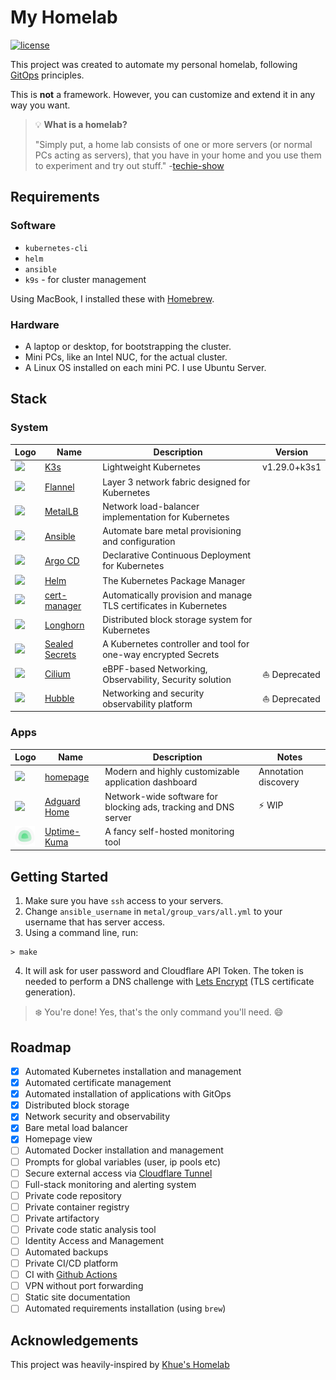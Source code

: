 # My Homelab

[![license](https://img.shields.io/github/license/khuedoan/homelab?style=flat-square&logo=gnu&logoColor=white)](https://www.gnu.org/licenses/gpl-3.0.html)

This project was created to automate my personal homelab, following [GitOps](https://codefresh.io/learn/gitops/) principles.

This is **not** a framework. However, you can customize and extend it in any way you want.

> :bulb: **What is a homelab?**
>
> "Simply put, a home lab consists of one or more servers (or normal PCs acting as servers), that you have in your home and you use them to experiment and try out stuff." -[techie-show](https://techie-show.com/home-lab-guide-basics/)

## Requirements

### Software

- `kubernetes-cli`
- `helm`
- `ansible`
- `k9s` - for cluster management

Using MacBook, I installed these with [Homebrew](https://brew.sh/).

### Hardware

- A laptop or desktop, for bootstrapping the cluster.
- Mini PCs, like an Intel NUC, for the actual cluster.
- A Linux OS installed on each mini PC. I use Ubuntu Server.

## Stack

### System

<table>
    <thead>
        <th>Logo</th>
        <th>Name</th>
        <th>Description</th>
        <th>Version</th>
    </thead>
    <tbody>
        <tr>
            <td><img width="32" src="https://avatars.githubusercontent.com/u/49319725"></td>
            <td><a href="https://k3s.io/">K3s</a></td>
            <td>Lightweight Kubernetes</td>
            <td>v1.29.0+k3s1</td>
        </tr>
        <tr>
            <td><img width="32" src="https://avatars.githubusercontent.com/u/78555908"></td>
            <td><a href="https://github.com/flannel-io/flannel">Flannel</a></td>
            <td>Layer 3 network fabric designed for Kubernetes</td>
            <td></td>
        </tr>
        <tr>
            <td><img width="32" src="https://avatars.githubusercontent.com/u/60239468"></td>
            <td><a href="https://metallb.universe.tf/">MetalLB</a></td>
            <td>Network load-balancer implementation for Kubernetes</td>
            <td></td>
        </tr>              
        <tr>
            <td><img width="32" src="https://avatars.githubusercontent.com/u/1507452"></td>
            <td><a href="https://www.ansible.com">Ansible</a></td>
            <td>Automate bare metal provisioning and configuration</td>
            <td></td>
        </tr>
        <tr>
            <td><img width="32" src="https://avatars.githubusercontent.com/u/30269780"></td>
            <td><a href="https://argo-cd.readthedocs.io/">Argo CD</a></td>
            <td>Declarative Continuous Deployment for Kubernetes</td>
            <td></td>
        </tr>
        <tr>
            <td><img width="32" src="https://avatars.githubusercontent.com/u/15859888"></td>
            <td><a href="https://helm.sh">Helm</a></td>
            <td>The Kubernetes Package Manager</td>
            <td></td>
        </tr>
        <tr>
            <td><img width="32" src="https://avatars.githubusercontent.com/u/39950598"></td>
            <td><a href="https://cert-manager.io">cert-manager</a></td>
            <td>Automatically provision and manage TLS certificates in Kubernetes</td>
            <td></td>
        </tr>        
        <tr>
            <td><img width="32" src="https://avatars.githubusercontent.com/u/51335366"></td>
            <td><a href="https://longhorn.io">Longhorn</a></td>
            <td>Distributed block storage system for Kubernetes</td>
            <td></td>
        </tr>
        <tr>
            <td><img width="32" src="https://avatars.githubusercontent.com/u/34656521"></td>
            <td><a href="https://sealed-secrets.netlify.app/">Sealed Secrets</a></td>
            <td>A Kubernetes controller and tool for one-way encrypted Secrets</td>
            <td></td>
        </tr>
        <tr>
            <td><img width="32" src="https://avatars.githubusercontent.com/u/21054566"></td>
            <td><a href="https://cilium.io">Cilium</a></td>
            <td>eBPF-based Networking, Observability, Security solution</td>
            <td>&#9973; Deprecated</td>
        </tr>
        <tr>
            <td><img width="32" src="https://avatars.githubusercontent.com/u/21054566"></td>
            <td><a href="https://github.com/cilium/hubble">Hubble</a></td>
            <td>Networking and security observability platform</td>
            <td>&#9973; Deprecated</td>
        </tr>
    </tbody>
</table>

### Apps

<table>
    <thead>
        <th>Logo</th>
        <th>Name</th>
        <th>Description</th>
        <th>Notes</th>
    </thead>
    <tbody>
        <tr>
            <td><img width="32" src="https://avatars.githubusercontent.com/u/122929872"></td>
            <td><a href="https://gethomepage.dev">homepage</a></td>
            <td>Modern and highly customizable application dashboard</td>
            <td>Annotation discovery</td>
        </tr>
        <tr>
            <td><img width="32" src="https://avatars.githubusercontent.com/u/8361145"></td>
            <td><a href="https://adguard.com/adguard-home.html">Adguard Home</a></td>
            <td>Network-wide software for blocking ads, tracking and DNS server</td>
            <td> &#9889; WIP</td>
        </tr>
        <tr>
            <td><img width="32" src="https://github.com/louislam/uptime-kuma/raw/master/public/icon.svg"></td>
            <td><a href="https://uptime.kuma.pet/">Uptime-Kuma</a></td>
            <td>A fancy self-hosted monitoring tool</td>
            <td></td>
        </tr>
    </tbody>
</table>

## Getting Started

1. Make sure you have `ssh` access to your servers.
2. Change `ansible_username` in `metal/group_vars/all.yml` to your username that has server access.
3. Using a command line, run:

```
> make
```

4. It will ask for user password and Cloudflare API Token. The token is needed to perform a DNS challenge with [Lets Encrypt](https://letsencrypt.org/docs/challenge-types/#dns-01-challenge) (TLS certificate generation).

> :snowflake: You're done! Yes, that's the only command you'll need. :smile:

## Roadmap

- [x] Automated Kubernetes installation and management
- [x] Automated certificate management
- [x] Automated installation of applications with GitOps
- [x] Distributed block storage
- [x] Network security and observability
- [x] Bare metal load balancer
- [x] Homepage view
- [ ] Automated Docker installation and management
- [ ] Prompts for global variables (user, ip pools etc)
- [ ] Secure external access via [Cloudflare Tunnel](https://www.cloudflare.com/products/tunnel/)
- [ ] Full-stack monitoring and alerting system
- [ ] Private code repository
- [ ] Private container registry
- [ ] Private artifactory
- [ ] Private code static analysis tool
- [ ] Identity Access and Management
- [ ] Automated backups
- [ ] Private CI/CD platform
- [ ] CI with [Github Actions](https://github.com/features/actions)
- [ ] VPN without port forwarding
- [ ] Static site documentation
- [ ] Automated requirements installation (using `brew`)

## Acknowledgements

This project was heavily-inspired by [Khue's Homelab](https://homelab.khuedoan.com/)
